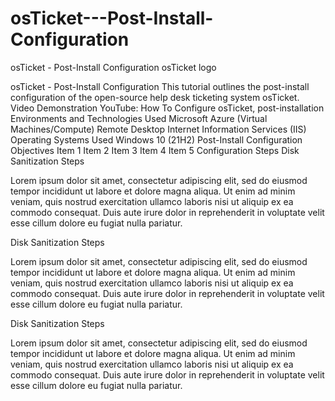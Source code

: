 # osTicket---Post-Install-Configuration
osTicket - Post-Install Configuration
osTicket logo

osTicket - Post-Install Configuration
This tutorial outlines the post-install configuration of the open-source help desk ticketing system osTicket.
Video Demonstration
YouTube: How To Configure osTicket, post-installation
Environments and Technologies Used
Microsoft Azure (Virtual Machines/Compute)
Remote Desktop
Internet Information Services (IIS)
Operating Systems Used
Windows 10 (21H2)
Post-Install Configuration Objectives
Item 1
Item 2
Item 3
Item 4
Item 5
Configuration Steps
Disk Sanitization Steps

Lorem ipsum dolor sit amet, consectetur adipiscing elit, sed do eiusmod tempor incididunt ut labore et dolore magna aliqua. Ut enim ad minim veniam, quis nostrud exercitation ullamco laboris nisi ut aliquip ex ea commodo consequat. Duis aute irure dolor in reprehenderit in voluptate velit esse cillum dolore eu fugiat nulla pariatur.


Disk Sanitization Steps

Lorem ipsum dolor sit amet, consectetur adipiscing elit, sed do eiusmod tempor incididunt ut labore et dolore magna aliqua. Ut enim ad minim veniam, quis nostrud exercitation ullamco laboris nisi ut aliquip ex ea commodo consequat. Duis aute irure dolor in reprehenderit in voluptate velit esse cillum dolore eu fugiat nulla pariatur.


Disk Sanitization Steps

Lorem ipsum dolor sit amet, consectetur adipiscing elit, sed do eiusmod tempor incididunt ut labore et dolore magna aliqua. Ut enim ad minim veniam, quis nostrud exercitation ullamco laboris nisi ut aliquip ex ea commodo consequat. Duis aute irure dolor in reprehenderit in voluptate velit esse cillum dolore eu fugiat nulla pariatur.

